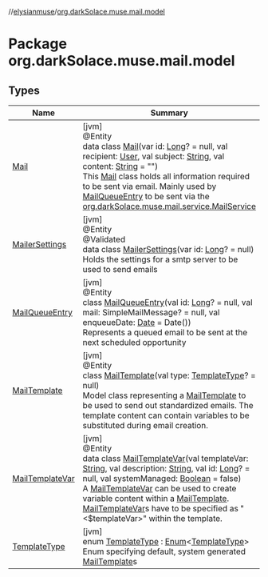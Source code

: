 //[elysianmuse](../../index.md)/[org.darkSolace.muse.mail.model](index.md)

# Package org.darkSolace.muse.mail.model

## Types

| Name | Summary |
|---|---|
| [Mail](-mail/index.md) | [jvm]<br>@Entity<br>data class [Mail](-mail/index.md)(var id: [Long](https://kotlinlang.org/api/latest/jvm/stdlib/kotlin/-long/index.html)? = null, val recipient: [User](../org.darkSolace.muse.user.model/-user/index.md), val subject: [String](https://kotlinlang.org/api/latest/jvm/stdlib/kotlin/-string/index.html), val content: [String](https://kotlinlang.org/api/latest/jvm/stdlib/kotlin/-string/index.html) = &quot;&quot;)<br>This [Mail](-mail/index.md) class holds all information required to be sent via email. Mainly used by [MailQueueEntry](-mail-queue-entry/index.md) to be sent via the [org.darkSolace.muse.mail.service.MailService](../org.darkSolace.muse.mail.service/-mail-service/index.md) |
| [MailerSettings](-mailer-settings/index.md) | [jvm]<br>@Entity<br>@Validated<br>data class [MailerSettings](-mailer-settings/index.md)(var id: [Long](https://kotlinlang.org/api/latest/jvm/stdlib/kotlin/-long/index.html)? = null)<br>Holds the settings for a smtp server to be used to send emails |
| [MailQueueEntry](-mail-queue-entry/index.md) | [jvm]<br>@Entity<br>class [MailQueueEntry](-mail-queue-entry/index.md)(val id: [Long](https://kotlinlang.org/api/latest/jvm/stdlib/kotlin/-long/index.html)? = null, val mail: SimpleMailMessage? = null, val enqueueDate: [Date](https://docs.oracle.com/javase/8/docs/api/java/util/Date.html) = Date())<br>Represents a queued email to be sent at the next scheduled opportunity |
| [MailTemplate](-mail-template/index.md) | [jvm]<br>@Entity<br>class [MailTemplate](-mail-template/index.md)(val type: [TemplateType](-template-type/index.md)? = null)<br>Model class representing a [MailTemplate](-mail-template/index.md) to be used to send out standardized emails. The template content can contain variables to be substituted during email creation. |
| [MailTemplateVar](-mail-template-var/index.md) | [jvm]<br>@Entity<br>data class [MailTemplateVar](-mail-template-var/index.md)(val templateVar: [String](https://kotlinlang.org/api/latest/jvm/stdlib/kotlin/-string/index.html), val description: [String](https://kotlinlang.org/api/latest/jvm/stdlib/kotlin/-string/index.html), val id: [Long](https://kotlinlang.org/api/latest/jvm/stdlib/kotlin/-long/index.html)? = null, val systemManaged: [Boolean](https://kotlinlang.org/api/latest/jvm/stdlib/kotlin/-boolean/index.html) = false)<br>A [MailTemplateVar](-mail-template-var/index.md) can be used to create variable content within a [MailTemplate](-mail-template/index.md). [MailTemplateVar](-mail-template-var/index.md)s have to be specified as &quot;<$templateVar>&quot; within the template. |
| [TemplateType](-template-type/index.md) | [jvm]<br>enum [TemplateType](-template-type/index.md) : [Enum](https://kotlinlang.org/api/latest/jvm/stdlib/kotlin/-enum/index.html)&lt;[TemplateType](-template-type/index.md)&gt; <br>Enum specifying default, system generated [MailTemplate](-mail-template/index.md)s |
